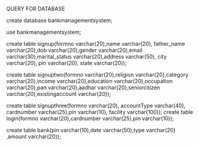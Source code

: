 QUERY FOR DATABASE

create database bankmanagementsystem;

use bankmanagementsystem;

create table signup(formno varchar(20),name varchar(20), father_name varchar(20),dob varchar(20),gender varchar(20),email varchar(30),marital_status varchar(20),address varchar(50), city varchar(20), pin varchar(20), state varchar(20));

create table signuptwo(formno varchar(20),religion varchar(20),category varchar(20),income varchar(20),education varchar(20),occupation varchar(20),pan varchar(20),aadhar varchar(20),seniorcitizen varchar(20),existingaccount varchar(20));

create table signupthree(formno varchar(20), accountType varchar(40), cardnumber varchar(25),pin varchar(10), facility varchar(100));
create table login(formno varchar(20),cardnumber varchar(25),pin varchar(10));

create table bank(pin varchar(10),date varchar(50),type varchar(20) ,amount varchar(20));


